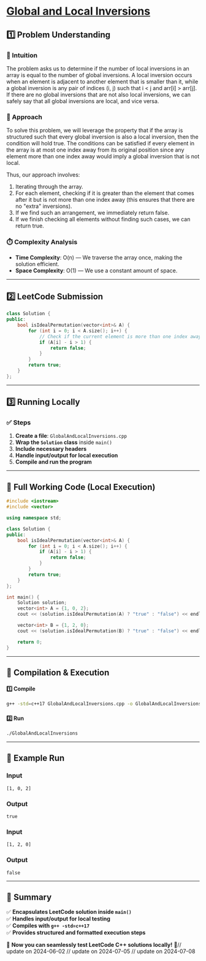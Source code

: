 # **[Global and Local Inversions](https://leetcode.com/problems/global-and-local-inversions/description/)**  

## **1️⃣ Problem Understanding**  
### **📌 Intuition**  
The problem asks us to determine if the number of local inversions in an array is equal to the number of global inversions. A local inversion occurs when an element is adjacent to another element that is smaller than it, while a global inversion is any pair of indices (i, j) such that i < j and arr[i] > arr[j]. If there are no global inversions that are not also local inversions, we can safely say that all global inversions are local, and vice versa. 

### **🚀 Approach**  
To solve this problem, we will leverage the property that if the array is structured such that every global inversion is also a local inversion, then the condition will hold true. The conditions can be satisfied if every element in the array is at most one index away from its original position since any element more than one index away would imply a global inversion that is not local.

Thus, our approach involves:
1. Iterating through the array.
2. For each element, checking if it is greater than the element that comes after it but is not more than one index away (this ensures that there are no "extra" inversions).
3. If we find such an arrangement, we immediately return false.
4. If we finish checking all elements without finding such cases, we can return true.

### **⏱️ Complexity Analysis**  
- **Time Complexity**: O(n) — We traverse the array once, making the solution efficient.  
- **Space Complexity**: O(1) — We use a constant amount of space.

---  

## **2️⃣ LeetCode Submission**  
```cpp
class Solution {
public:
    bool isIdealPermutation(vector<int>& A) {
        for (int i = 0; i < A.size(); i++) {
            // Check if the current element is more than one index away from its original position
            if (A[i] - i > 1) {
                return false;
            }
        }
        return true;
    }
};
```  

---  

## **3️⃣ Running Locally**  
### **✅ Steps**  
1. **Create a file**: `GlobalAndLocalInversions.cpp`  
2. **Wrap the `Solution` class** inside `main()`  
3. **Include necessary headers**  
4. **Handle input/output for local execution**  
5. **Compile and run the program**  

---  

## **📝 Full Working Code (Local Execution)**  
```cpp
#include <iostream>
#include <vector>

using namespace std;

class Solution {
public:
    bool isIdealPermutation(vector<int>& A) {
        for (int i = 0; i < A.size(); i++) {
            if (A[i] - i > 1) {
                return false;
            }
        }
        return true;
    }
};

int main() {
    Solution solution;
    vector<int> A = {1, 0, 2};
    cout << (solution.isIdealPermutation(A) ? "true" : "false") << endl;

    vector<int> B = {1, 2, 0};
    cout << (solution.isIdealPermutation(B) ? "true" : "false") << endl;

    return 0;
}
```  

---  

## **🔧 Compilation & Execution**  
#### **1️⃣ Compile**  
```bash
g++ -std=c++17 GlobalAndLocalInversions.cpp -o GlobalAndLocalInversions
```  

#### **2️⃣ Run**  
```bash
./GlobalAndLocalInversions
```  

---  

## **🎯 Example Run**  
### **Input**  
```
[1, 0, 2]
```
### **Output**  
```
true
```
### **Input**  
```
[1, 2, 0]
```
### **Output**  
```
false
```  

---  

## **📌 Summary**  
✅ **Encapsulates LeetCode solution inside `main()`**  
✅ **Handles input/output for local testing**  
✅ **Compiles with `g++ -std=c++17`**  
✅ **Provides structured and formatted execution steps**  

🚀 **Now you can seamlessly test LeetCode C++ solutions locally!** 🚀// update on 2024-06-02
// update on 2024-07-05
// update on 2024-07-08
